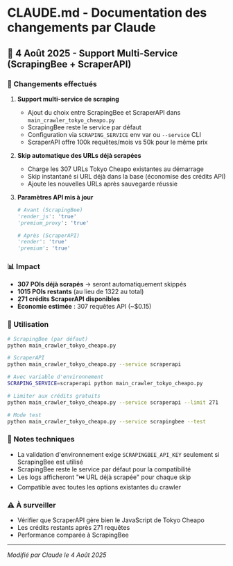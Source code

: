 # CLAUDE.md - Documentation des changements par Claude

## 📅 4 Août 2025 - Support Multi-Service (ScrapingBee + ScraperAPI)

### 🔄 Changements effectués

1. **Support multi-service de scraping**
   - Ajout du choix entre ScrapingBee et ScraperAPI dans `main_crawler_tokyo_cheapo.py`
   - ScrapingBee reste le service par défaut
   - Configuration via `SCRAPING_SERVICE` env var ou `--service` CLI
   - ScraperAPI offre 100k requêtes/mois vs 50k pour le même prix

2. **Skip automatique des URLs déjà scrapées**
   - Charge les 307 URLs Tokyo Cheapo existantes au démarrage
   - Skip instantané si URL déjà dans la base (économise des crédits API)
   - Ajoute les nouvelles URLs après sauvegarde réussie

3. **Paramètres API mis à jour**
   ```python
   # Avant (ScrapingBee)
   'render_js': 'true'
   'premium_proxy': 'true'
   
   # Après (ScraperAPI)
   'render': 'true'
   'premium': 'true'
   ```

### 📊 Impact

- **307 POIs déjà scrapés** → seront automatiquement skippés
- **1015 POIs restants** (au lieu de 1322 au total)
- **271 crédits ScraperAPI disponibles**
- **Économie estimée** : 307 requêtes API (~$0.15)

### 🚀 Utilisation

```bash
# ScrapingBee (par défaut)
python main_crawler_tokyo_cheapo.py

# ScraperAPI
python main_crawler_tokyo_cheapo.py --service scraperapi

# Avec variable d'environnement
SCRAPING_SERVICE=scraperapi python main_crawler_tokyo_cheapo.py

# Limiter aux crédits gratuits
python main_crawler_tokyo_cheapo.py --service scraperapi --limit 271

# Mode test
python main_crawler_tokyo_cheapo.py --service scrapingbee --test
```

### 📝 Notes techniques

- La validation d'environnement exige `SCRAPINGBEE_API_KEY` seulement si ScrapingBee est utilisé
- ScrapingBee reste le service par défaut pour la compatibilité
- Les logs afficheront "⏭️ URL déjà scrapée" pour chaque skip
- Compatible avec toutes les options existantes du crawler

### ⚠️ À surveiller

- Vérifier que ScraperAPI gère bien le JavaScript de Tokyo Cheapo
- Les crédits restants après 271 requêtes
- Performance comparée à ScrapingBee

---
*Modifié par Claude le 4 Août 2025*